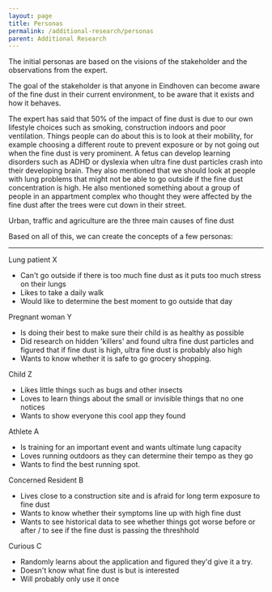 ```yaml
---
layout: page
title: Personas
permalink: /additional-research/personas
parent: Additional Research
---
```

The initial personas are based on the visions of the stakeholder and the observations from the expert. 

The goal of the stakeholder is that anyone in Eindhoven can become aware of the fine dust in their current environment, to be aware that it exists and how it behaves. 

The expert has said that 50% of the impact of fine dust is due to our own lifestyle choices such as smoking, construction indoors and poor ventilation. Things people can do about this is to look at their mobility, for example choosing a different route to prevent exposure or by not going out when the fine dust is very prominent. A fetus can develop learning disorders such as ADHD or dyslexia when ultra fine dust particles crash into their developing brain. They also mentioned that we should look at people with lung problems that might not be able to go outside if the fine dust concentration is high. He also mentioned something about a group of people in an appartment complex who thought they were affected by the fine dust after the trees were cut down in their street.

Urban, traffic and agriculture are the three main causes of fine dust

Based on all of this, we can create the concepts of a few personas:

---
Lung patient X
- Can't go outside if there is too much fine dust as it puts too much stress on their lungs
- Likes to take a daily walk
- Would like to determine the best moment to go outside that day

Pregnant woman Y
- Is doing their best to make sure their child is as healthy as possible
- Did research on hidden 'killers' and found ultra fine dust particles and figured that if fine dust is high, ultra fine dust is probably also high
- Wants to know whether it is safe to go grocery shopping.

Child Z
- Likes little things such as bugs and other insects
- Loves to learn things about the small or invisible things that no one notices
- Wants to show everyone this cool app they found

Athlete A
- Is training for an important event and wants ultimate lung capacity
- Loves running outdoors as they can determine their tempo as they go
- Wants to find the best running spot.

Concerned Resident B
- Lives close to a construction site and is afraid for long term exposure to fine dust
- Wants to know whether their symptoms line up with high fine dust
- Wants to see historical data to see whether things got worse before or after / to see if the fine dust is passing the threshhold

Curious C
- Randomly learns about the application and figured they'd give it a try.
- Doesn't know what fine dust is but is interested
- Will probably only use it once